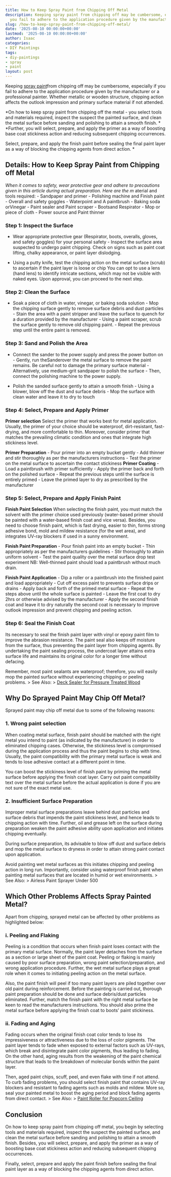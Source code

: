 ```yaml
---
title: How to Keep Spray Paint from Chipping Off Metal
description: Keeping spray paint from chipping off may be cumbersome, especially if
  you fail to adhere to the application procedure given by the manufacturer or a...
slug: /how-to-keep-spray-paint-from-chipping-off-metal/
date: '2025-08-10 00:00:00+00:00'
lastmod: '2025-08-10 00:00:00+00:00'
author: Isaac
categories:
- DIY Paintings
tags:
- diy-paintings
- spray
- paint
layout: post
---
```

Keeping [spray paint](https://pestpolicy.com/best-spray-paint-for-metal/)from chipping off may be cumbersome, especially if you fail to adhere to the application procedure given by the manufacturer or a professional painter. Whether metallic or wooden structure, chipping action affects the outlook impression and primary surface material if not attended.

*On how to keep spray paint from chipping off the metal - you select tools and materials required, inspect the suspect the painted surface, and clean the metal surface before sanding and polishing to attain a smooth finish. * *Further, you will select, prepare, and apply the primer as a way of boosting base coat stickiness action and reducing subsequent chipping occurrences.

Select, prepare, and apply the finish paint before sealing the final paint layer as a way of blocking the chipping agents from direct action. *

##  Details: How to Keep Spray Paint from Chipping off Metal

*When it comes to safety, wear protective gear and adhere to precautions given in this article during actual preparation. Here are the m* aterial and tools required: - Sandpaper and primer - Polishing machine and Finish paint - Overall and safety goggles - Waterpoint and A paintbrush - Baking soda orVinegar - Paint sealer and Paint scraper - Bootsand Respirator - Mop or piece of cloth - Power source and Paint thinner

###  Step 1: Inspect the Surface

- Wear appropriate protective gear (Respirator, boots, overalls, gloves, and safety goggles) for your personal safety - Inspect the surface area suspected to undergo paint chipping. Check on signs such as paint coat lifting, chalky appearance, or paint layer dislodging.

- Using a putty knife, test the chipping action on the metal surface (scrub) to ascertain if the paint layer is loose or chip You can opt to use a lens (hand lens) to identify intricate sections, which may not be visible with naked eyes. Upon approval, you can proceed to the next step.

###  Step 2: Clean the Surface

- Soak a piece of cloth in water, vinegar, or baking soda solution - Mop the chipping surface gently to remove surface debris and dust particles - Stain the area with a paint stripper and leave the surface to quench for a duration provided by the manufacturer - Using a paint scraper, scrub the surface gently to remove old chipping paint. - Repeat the previous step until the entire paint is removed.

###  Step 3: Sand and Polish the Area

- Connect the sander to the power supply and press the power button on - Gently, run theSanderover the metal surface to remove the paint remains. Be careful not to damage the primary surface material - Alternatively, use medium-grit sandpaper to polish the surface - Then, connect the polishing machine to the power supply.

- Polish the sanded surface gently to attain a smooth finish - Using a blower, blow off the dust and surface debris - Mop the surface with clean water and leave it to dry to touch

###  Step 4: Select, Prepare and Apply Primer

**Primer selection** Select the primer that works best for metal application. Usually, the primer of your choice should be waterproof, dirt-resistant, fast-drying, and more comfortable to thin. Moreover, consider primer that matches the prevailing climatic condition and ones that integrate high stickiness level.

**Primer Preparation** - Pour primer into an empty bucket gently - Add thinner and stir thoroughly as per the manufacturers instructions - Test the primer on the metal surface to ascertain the contact stickiness **Primer Coating** - Load a paintbrush with primer sufficiently - Apply the primer back and forth on the polished surface - Repeat the previous steps until the surface is entirely primed - Leave the primed layer to dry as prescribed by the manufacturer

###  Step 5: Select, Prepare and Apply Finish Paint

**Finish Paint Selection** When selecting the finish paint, you must match the solvent with the primer choice used previously (water-based primer should be painted with a water-based finish coat and vice versa). Besides, you need to choose finish paint, which is fast drying, easier to thin, forms strong adhesive bond, mold and mildew resistance (for the wet area), and integrates UV-ray blockers if used in a sunny environment.

**Finish Paint Preparation** - Pour finish paint into an empty bucket - Thin appropriately as per the manufacturers guidelines - Stir thoroughly to attain uniform solvent - Test the paint quality over the metal surface drop test experiment NB: Well-thinned paint should load a paintbrush without much drain.

**Finish Paint Application** - Dip a roller or a paintbrush into the finished paint and load appropriately - Cut off excess paint to prevents surface drips or drains - Apply back and forth of the primed metal surface - Repeat the steps above until the whole surface is painted - Leave the first coat to dry 2hrs or otherwise advised by the manufacturer - Apply the second finish coat and leave it to dry naturally the second coat is necessary to improve outlook impression and prevent chipping and peeling action.

###  Step 6: Seal the Finish Coat

Its necessary to seal the finish paint layer with vinyl or epoxy paint film to improve the abrasion resistance. The paint seal also keeps off moisture from the surface, thus preventing the paint layer from chipping agents. By undertaking the paint sealing process, the undercoat layer attains extra surface life and maintains its original color for a longer time without defacing.

Remember, most paint sealants are waterproof; therefore, you will easily mop the painted surface without experiencing chipping or peeling problems. > See Also: > [Deck Sealer for Pressure Treated Wood](https://pestpolicy.com/best-deck-sealer-for-pressure-treated-wood/)

##  Why Do Sprayed Paint May Chip Off Metal?

Sprayed paint may chip off metal due to some of the following reasons:

###  1. Wrong paint selection

When coating metal surface, finish paint should be matched with the right metal you intend to paint (as indicated by the manufacturer) in order to eliminated chipping cases. Otherwise, the stickiness level is compromised during the application process and thus the paint begins to chip with time. Usually, the paint compatibility with the primary metal surface is weak and tends to lose adhesive contact at a different point in time.

You can boost the stickiness level of finish paint by priming the metal surface before applying the finish coat layer. Carry out paint compatibility text over the metal surface before the actual application is done if you are not sure of the exact metal use.

###  2. Insufficient Surface Preparation

Improper metal surface preparations leave behind dust particles and surface debris that impends the paint stickiness level, and hence leads to chipping action with time. Further, oil and grease left on the surface during preparation weaken the paint adhesive ability upon application and initiates chipping eventually.

During surface preparation, its advisable to blow off dust and surface debris and mop the metal surface to dryness in order to attain strong paint contact upon application.

Avoid painting wet metal surfaces as this initiates chipping and peeling action in long run. Importantly, consider using waterproof finish paint when painting metal surfaces that are located in humid or wet environments. > See Also: > Airless Paint Sprayer Under 500

##  Which Other Problems Affects Spray Painted Metal?

Apart from chipping, sprayed metal can be affected by other problems as highlighted below:

###  i. Peeling and Flaking

Peeling is a condition that occurs when finish paint loses contact with the primary metal surface. Normally, the paint layer detaches from the surface as a section or large sheet of the paint coat. Peeling or flaking is mainly caused by poor surface preparation, wrong paint selection/preparation, and wrong application procedure. Further, the wet metal surface plays a great role when it comes to initiating peeling action on the metal surface.

Also, the paint finish will peel if too many paint layers are piled together over old paint during reinforcement. Before the painting is carried out, thorough paint preparation should be done and surface debris/dust particles eliminated. Further, match the finish paint with the right metal surface be keen to read the manufacturers instructions. You should also prime the metal surface before applying the finish coat to boots' paint stickiness.

###  ii. Fading and Aging

Fading occurs when the original finish coat color tends to lose its impressiveness or attractiveness due to the loss of color pigments. The paint layer tends to fade when exposed to external factors such as UV-rays, which break and disintegrate paint color pigments, thus leading to fading. On the other hand, aging results from the weakening of the paint chemical structure that leads to the breakdown of molecular bonds within the paint layer.

Then, aged paint chips, scuff, peel, and even flake with time if not attend. To curb fading problems, you should select finish paint that contains UV-ray blockers and resistant to fading agents such as molds and mildew. More so, seal your painted metal to boost the aging period and block fading agents from direct contact. > See Also: > [Paint Roller for Popcorn Ceiling](https://pestpolicy.com/best-paint-roller-for-popcorn-ceiling/)

##  Conclusion

On how to keep spray paint from chipping off metal, you begin by selecting tools and materials required, inspect the suspect the painted surface, and clean the metal surface before sanding and polishing to attain a smooth finish. Besides, you will select, prepare, and apply the primer as a way of boosting base coat stickiness action and reducing subsequent chipping occurrences.

Finally, select, prepare and apply the paint finish before sealing the final paint layer as a way of blocking the chipping agents from direct action.